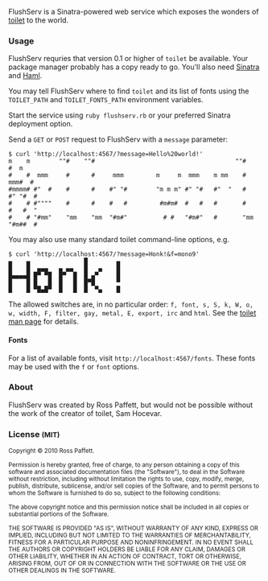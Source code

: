 FlushServ is a Sinatra-powered web service which exposes the wonders of [toilet](http://caca.zoy.org/wiki/toilet) to the world.

### Usage

FlushServ requries that version 0.1 or higher of `toilet` be available. Your package manager probably has a copy ready to go. You'll also need [Sinatra](http://www.sinatrarb.com/) and [Haml](http://haml-lang.com/).

You may tell FlushServ where to find `toilet` and its list of fonts using the `TOILET_PATH` and `TOILET_FONTS_PATH` environment variables.

Start the service using `ruby flushserv.rb` or your preferred Sinatra deployment option.

Send a `GET` or `POST` request to FlushServ with a `message` parameter:

    $ curl 'http://localhost:4567/?message=Hello%20world!'
    m    m        ""#    ""#                                       ""#        #  m
    #    #  mmm     #      #     mmm         m     m  mmm    m mm    #     mmm#  #
    #mmmm# #"  #    #      #    #" "#        "m m m" #" "#   #"  "   #    #" "#  #
    #    # #""""    #      #    #   #         #m#m#  #   #   #       #    #   #  "
    #    # "#mm"    "mm    "mm  "#m#"          # #   "#m#"   #       "mm  "#m##  #

You may also use many standard toilet command-line options, e.g.

    $ curl 'http://localhost:4567/?message=Honk!&f=mono9'
    ▄    ▄               █        ▄   
    █    █  ▄▄▄   ▄ ▄▄   █   ▄    █   
    █▄▄▄▄█ █▀ ▀█  █▀  █  █ ▄▀     █   
    █    █ █   █  █   █  █▀█      ▀   
    █    █ ▀█▄█▀  █   █  █  ▀▄    █

The allowed switches are, in no particular order: `f, font, s, S, k, W, o, w, width, F, filter, gay, metal, E, export, irc` and `html`. See the [toilet man page](http://manpages.ubuntu.com/manpages/hardy/man1/toilet.1.html) for details.

#### Fonts

For a list of available fonts, visit `http://localhost:4567/fonts`. These fonts may be used with the `f` or `font` options.

### About

FlushServ was created by Ross Paffett, but would not be possible without the work of the creator of toilet, Sam Hocevar.

### License <small>(MIT)</small>

<small>Copyright © 2010 Ross Paffett.</small>

<small>Permission is hereby granted, free of charge, to any person obtaining a copy of this software and associated documentation files (the "Software"), to deal in the Software without restriction, including without limitation the rights to use, copy, modify, merge, publish, distribute, sublicense, and/or sell copies of the Software, and to permit persons to whom the Software is furnished to do so, subject to the following conditions:</small>

<small>The above copyright notice and this permission notice shall be included in all copies or substantial portions of the Software.</small>

<small>THE SOFTWARE IS PROVIDED "AS IS", WITHOUT WARRANTY OF ANY KIND, EXPRESS OR IMPLIED, INCLUDING BUT NOT LIMITED TO THE WARRANTIES OF MERCHANTABILITY, FITNESS FOR A PARTICULAR PURPOSE AND NONINFRINGEMENT. IN NO EVENT SHALL THE AUTHORS OR COPYRIGHT HOLDERS BE LIABLE FOR ANY CLAIM, DAMAGES OR OTHER LIABILITY, WHETHER IN AN ACTION OF CONTRACT, TORT OR OTHERWISE, ARISING FROM, OUT OF OR IN CONNECTION WITH THE SOFTWARE OR THE USE OR OTHER DEALINGS IN THE SOFTWARE.</small>
